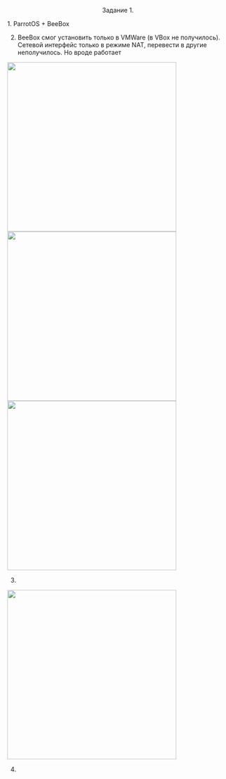 <p align="center"> Задание 1. </p>
1. ParrotOS + BeeBox

2. BeeBox смог установить только в VMWare (в VBox не получилось). Сетевой интерфейс только в режиме NAT, перевести в другие неполучилось. Но вроде работает
<img src="https://user-images.githubusercontent.com/62753044/224411100-7e7c9328-c567-4ccc-82f0-1abab2b192c6.png" width="385px" align="center">
<img src="https://user-images.githubusercontent.com/62753044/224404023-9036ffe9-83b0-4468-8942-ad18e0548395.png" width="385px" align="center">
<img src="https://user-images.githubusercontent.com/62753044/224411364-21aee49e-3ba1-44d2-95cd-0fc3f68388da.png" width="385px" align="center">

3.
<img src="https://user-images.githubusercontent.com/62753044/224404522-af43bbfd-8903-48bf-b0d1-c765e2a4a34a.png" width="385px" align="center">

4.


